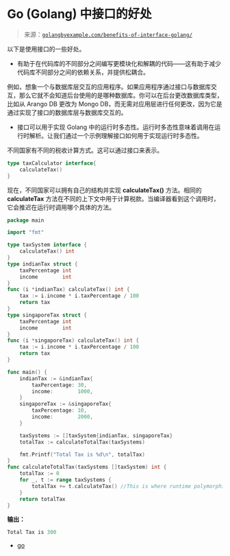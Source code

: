 <!--yml

分类：未分类

日期：2024-10-13 06:22:16

-->

# Go (Golang) 中接口的好处

> 来源：[`golangbyexample.com/benefits-of-interface-golang/`](https://golangbyexample.com/benefits-of-interface-golang/)

以下是使用接口的一些好处。

+   有助于在代码库的不同部分之间编写更模块化和解耦的代码——这有助于减少代码库不同部分之间的依赖关系，并提供松耦合。

例如，想象一个与数据库层交互的应用程序。如果应用程序通过接口与数据库交互，那么它就不会知道后台使用的是哪种数据库。你可以在后台更改数据库类型，比如从 Arango DB 更改为 Mongo DB，而无需对应用层进行任何更改，因为它是通过实现了接口的数据库层与数据库交互的。

+   接口可以用于实现 Golang 中的运行时多态性。运行时多态性意味着调用在运行时解析。让我们通过一个示例理解接口如何用于实现运行时多态性。

不同国家有不同的税收计算方式。这可以通过接口来表示。

```go
type taxCalculator interface{
    calculateTax()
}
```

现在，不同国家可以拥有自己的结构并实现 **calculateTax()** 方法。相同的 **calculateTax** 方法在不同的上下文中用于计算税款。当编译器看到这个调用时，它会推迟在运行时调用哪个具体的方法。

```go
package main

import "fmt"

type taxSystem interface {
    calculateTax() int
}
type indianTax struct {
    taxPercentage int
    income        int
}
func (i *indianTax) calculateTax() int {
    tax := i.income * i.taxPercentage / 100
    return tax
}
type singaporeTax struct {
    taxPercentage int
    income        int
}
func (i *singaporeTax) calculateTax() int {
    tax := i.income * i.taxPercentage / 100
    return tax
}

func main() {
    indianTax := &indianTax{
        taxPercentage: 30,
        income:        1000,
    }
    singaporeTax := &singaporeTax{
        taxPercentage: 10,
        income:        2000,
    }

    taxSystems := []taxSystem{indianTax, singaporeTax}
    totalTax := calculateTotalTax(taxSystems)

    fmt.Printf("Total Tax is %d\n", totalTax)
}
func calculateTotalTax(taxSystems []taxSystem) int {
    totalTax := 0
    for _, t := range taxSystems {
        totalTax += t.calculateTax() //This is where runtime polymorphism happens
    }
    return totalTax
}
```

**输出：**

```go
Total Tax is 300
```

+   [go](https://golangbyexample.com/tag/go/)
